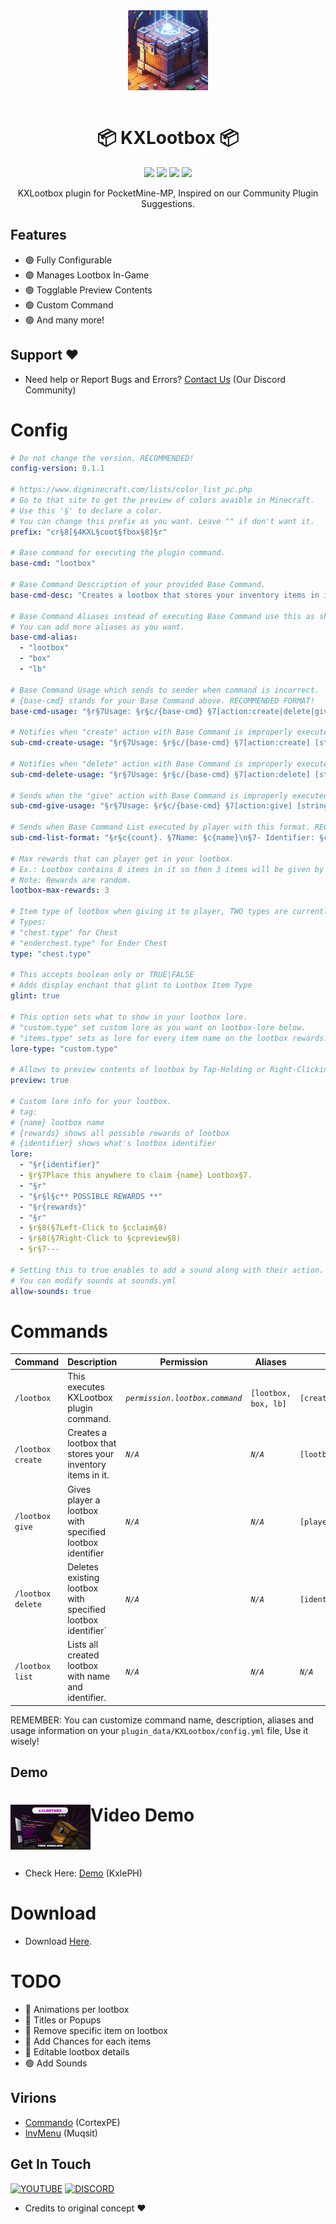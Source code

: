 <div align="center">
  <img src="https://github.com/kxle0801/KXLootbox/blob/main/kxlootbox_icon.png" height="128" width="128" align="center"></img>
  <br><br>
  <h1> 📦 KXLootbox 📦 </h1>
  <a href="https://poggit.pmmp.io/p/KXLootbox"><img src="https://poggit.pmmp.io/shield.state/KXLootbox"></a>
  <a href="https://poggit.pmmp.io/p/KXLootbox"><img src="https://poggit.pmmp.io/shield.api/KXLootbox"></a>
  <a href="https://poggit.pmmp.io/p/KXLootbox"><img src="https://poggit.pmmp.io/shield.dl.total/KXLootbox"></a>
  <a href="https://poggit.pmmp.io/p/KXLootbox"><img src="https://poggit.pmmp.io/shield.dl/KXLootbox"></a>

  <p>
    KXLootbox plugin for PocketMine-MP, Inspired on our Community Plugin Suggestions.
  </p>
</div>

## Features
- 🟢 Fully Configurable
- 🟢 Manages Lootbox In-Game
- 🟢 Togglable Preview Contents
- 🟢 Custom Command
- 🟢 And many more!

## Support ❤️
- Need help or Report Bugs and Errors? [Contact Us](https://discord.gg/vhnRSH7k) (Our Discord Community)

# Config
```yaml
# Do not change the version. RECOMMENDED!
config-version: 0.1.1

# https://www.digminecraft.com/lists/color_list_pc.php
# Go to that site to get the preview of colors avaible in Minecraft.
# Use this '§' to declare a color.
# You can change this prefix as you want. Leave "" if don't want it.
prefix: "cr§8[§4KXL§coot§fbox§8]§r"

# Base command for executing the plugin command.
base-cmd: "lootbox"

# Base Command Description of your provided Base Command.
base-cmd-desc: "Creates a lootbox that stores your inventory items in it."

# Base Command Aliases instead of executing Base Command use this as shortcut.
# You can add more aliases as you want.
base-cmd-alias:
  - "lootbox"
  - "box"
  - "lb"

# Base Command Usage which sends to sender when command is incorrect.
# {base-cmd} stands for your Base Command above. RECOMMENDED FORMAT!
base-cmd-usage: "§r§7Usage: §r§c/{base-cmd} §7[action:create|delete|give|list]"

# Notifies when "create" action with Base Command is improperly executed.
sub-cmd-create-usage: "§r§7Usage: §r§c/{base-cmd} §7[action:create] [string:lootbox-name] [string:identifier]"

# Notifies when "delete" action with Base Command is improperly executed.
sub-cmd-delete-usage: "§r§7Usage: §r§c/{base-cmd} §7[action:delete] [string:identifier]"

# Sends when the "give" action with Base Command is improperly executed.
sub-cmd-give-usage: "§r§7Usage: §r§c/{base-cmd} §7[action:give] [string:player-name] [string:identifier] [int:amount]"

# Sends when Base Command List executed by player with this format. RECOMMEND FORMAT!
sub-cmd-list-format: "§r§c{count}. §7Name: §c{name}\n§7- Identifier: §c{identifier}§r\n"

# Max rewards that can player get in your lootbox.
# Ex.: Lootbox contains 8 items in it so then 3 items will be given by default.
# Note: Rewards are random.
lootbox-max-rewards: 3

# Item type of lootbox when giving it to player, TWO types are currently avaible. More SOON!
# Types:
# "chest.type" for Chest
# "enderchest.type" for Ender Chest
type: "chest.type"

# This accepts boolean only or TRUE|FALSE
# Adds display enchant that glint to Lootbox Item Type
glint: true

# This option sets what to show in your lootbox lore.
# "custom.type" set custom lore as you want on lootbox-lore below.
# "items.type" sets as lore for every item name on the lootbox rewards.
lore-type: "custom.type"

# Allows to preview contents of lootbox by Tap-Holding or Right-Clicking it.
preview: true

# Custom lore info for your lootbox.
# tag:
# {name} lootbox name
# {rewards} shows all possible rewards of lootbox
# {identifier} shows what's lootbox identifier
lore:
  - "§r{identifier}"
  - §r§7Place this anywhere to claim {name} Lootbox§7.
  - "§r"
  - "§r§l§c** POSSIBLE REWARDS **"
  - "§r{rewards}"
  - "§r"
  - §r§8(§7Left-Click to §cclaim§8)
  - §r§8(§7Right-Click to §cpreview§8)
  - §r§7---

# Setting this to true enables to add a sound along with their action.
# You can modify sounds at sounds.yml
allow-sounds: true
```

# Commands
| **Command** | **Description** | **Permission** | **Aliases** | **Usage** | **Default** |
| --- | --- | --- | --- | --- | --- |
| `/lootbox` | This executes KXLootbox plugin command. | *`permission.lootbox.command`* | `[lootbox, box, lb]` | `[create, give, delete, list]` | op |
| `/lootbox create` | Creates a lootbox that stores your inventory items in it. | *`N/A`* | *`N/A`* | `[lootbox_name:identifier]` | op |
| `/lootbox give` | Gives player a lootbox with specified lootbox identifier | *`N/A`* | *`N/A`* | `[player_name:identifier:amount]` | op |
| `/lootbox delete` | Deletes existing lootbox with specified lootbox identifier` | *`N/A`* | *`N/A`* | `[identifier]` | op |
| `/lootbox list` | Lists all created lootbox with name and identifier. | *`N/A`* | *`N/A`* | *`N/A`* | op |

REMEMBER: You can customize command name, description, aliases and usage information on your `plugin_data/KXLootbox/config.yml` file, Use it wisely!

## Demo
<h1>Video Demo<img src="https://github.com/kxle0801/KXLootbox/blob/main/KXLootbox%20Thumbnail.png" height="72" width="128" align="left"></img></h1><br><br>

- Check Here: [Demo](https://youtu.be/9ydqS1pMYpk) (KxlePH)

# Download
- Download [Here](https://poggit.pmmp.io/r/238766/KXLootbox_dev-12.phar).

# TODO
- 🔴 Animations per lootbox
- 🔴 Titles or Popups
- 🔴 Remove specific item on lootbox
- 🔴 Add Chances for each items
- 🔴 Editable lootbox details
- 🟢 Add Sounds

## Virions
- [Commando](https://github.com/CortexPE/Commando) (CortexPE)
- [InvMenu](https://github.com/muqsit/InvMenu) (Muqsit)

## Get In Touch
[![YOUTUBE](https://img.shields.io/badge/KxlePH-white?logo=youtube&logoColor=red&label=Youtube&labelColor=white&color=red)](https://www.youtube.com/@kxle-ph)
[![DISCORD](https://img.shields.io/badge/Elysium_Community-black?logo=discord&logoColor=white&label=Discord&labelColor=%237289da&color=white)](https://discord.gg/vhnRSH7k)
<br>
- Credits to original concept ❤️
